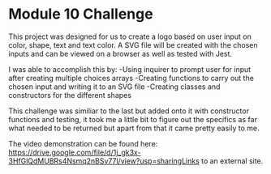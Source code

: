 # Module 10 Challenge

This project was designed for us to create a logo based on user input on color, shape, text and text color.
A SVG file will be created with the chosen inputs and can be viewed on a browser as well as tested with Jest.

I was able to accomplish this by:
    -Using inquirer to prompt user for input after creating multiple choices arrays
    -Creating functions to carry out the chosen input and writing it to an SVG file
    -Creating classes and constructors for the different shapes

This challenge was similiar to the last but added onto it with constructor functions and testing,
it took me a little bit to figure out the specifics as far what needed to be returned but apart from 
that it came pretty easily to me. 

The video demonstration can be found here: https://drive.google.com/file/d/1j_gk3x-3HfGlQdMUBRs4Nsmq2nBSv77l/view?usp=sharingLinks to an external site.
